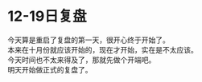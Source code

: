 # 12-19日复盘

今天算是重启了复盘的第一天，很开心终于开始了。  
本来在十月份就应该开始的，现在才开始，实在是不太应该。  
今天时间也不太来得及了，那就先做个开端吧。  
明天开始做正式的复盘了。
